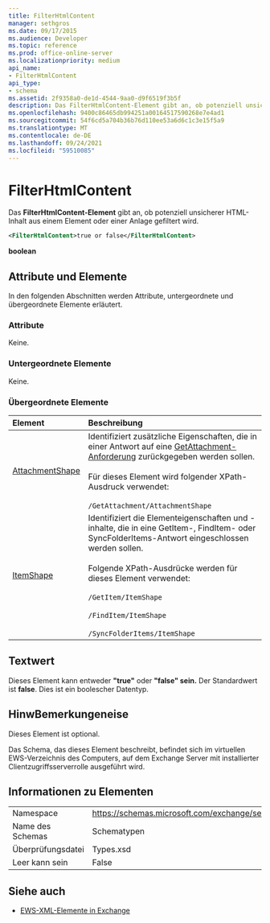 ```yaml
---
title: FilterHtmlContent
manager: sethgros
ms.date: 09/17/2015
ms.audience: Developer
ms.topic: reference
ms.prod: office-online-server
ms.localizationpriority: medium
api_name:
- FilterHtmlContent
api_type:
- schema
ms.assetid: 2f9358a0-de1d-4544-9aa0-d9f6519f3b5f
description: Das FilterHtmlContent-Element gibt an, ob potenziell unsicherer HTML-Inhalt aus einem Element oder einer Anlage gefiltert wird.
ms.openlocfilehash: 9400c86465db994251a00164517590268e7e4ad1
ms.sourcegitcommit: 54f6cd5a704b36b76d110ee53a6d6c1c3e15f5a9
ms.translationtype: MT
ms.contentlocale: de-DE
ms.lasthandoff: 09/24/2021
ms.locfileid: "59510085"
---
```

# <a name="filterhtmlcontent"></a>FilterHtmlContent

Das **FilterHtmlContent-Element** gibt an, ob potenziell unsicherer HTML-Inhalt aus einem Element oder einer Anlage gefiltert wird. 
  
```xml
<FilterHtmlContent>true or false</FilterHtmlContent>
```

 **boolean**
## <a name="attributes-and-elements"></a>Attribute und Elemente

In den folgenden Abschnitten werden Attribute, untergeordnete und übergeordnete Elemente erläutert.
  
### <a name="attributes"></a>Attribute

Keine.
  
### <a name="child-elements"></a>Untergeordnete Elemente

Keine.
  
### <a name="parent-elements"></a>Übergeordnete Elemente

|**Element**|**Beschreibung**|
|:-----|:-----|
|[AttachmentShape](attachmentshape.md) <br/> | Identifiziert zusätzliche Eigenschaften, die in einer Antwort auf eine [GetAttachment-Anforderung](getattachment.md) zurückgegeben werden sollen.  <br/><br/>  Für dieses Element wird folgender XPath-Ausdruck verwendet:  <br/> <br/>  `/GetAttachment/AttachmentShape` <br/> |
|[ItemShape](itemshape.md) <br/> | Identifiziert die Elementeigenschaften und -inhalte, die in eine GetItem-, FindItem- oder SyncFolderItems-Antwort eingeschlossen werden sollen.  <br/> <br/> Folgende XPath-Ausdrücke werden für dieses Element verwendet: <br/> <br/>  `/GetItem/ItemShape`<br/> <br/>  `/FindItem/ItemShape`<br/> <br/>  `/SyncFolderItems/ItemShape` <br/> |
   
## <a name="text-value"></a>Textwert

Dieses Element kann entweder **"true"** oder **"false" sein.** Der Standardwert ist **false**. Dies ist ein boolescher Datentyp.
  
## <a name="remarks"></a>HinwBemerkungeneise

Dieses Element ist optional.
  
Das Schema, das dieses Element beschreibt, befindet sich im virtuellen EWS-Verzeichnis des Computers, auf dem Exchange Server mit installierter Clientzugriffsserverrolle ausgeführt wird.
  
## <a name="element-information"></a>Informationen zu Elementen

|||
|:-----|:-----|
|Namespace  <br/> |https://schemas.microsoft.com/exchange/services/2006/types  <br/> |
|Name des Schemas  <br/> |Schematypen  <br/> |
|Überprüfungsdatei  <br/> |Types.xsd  <br/> |
|Leer kann sein  <br/> |False  <br/> |
   
## <a name="see-also"></a>Siehe auch

- [EWS-XML-Elemente in Exchange](ews-xml-elements-in-exchange.md)

